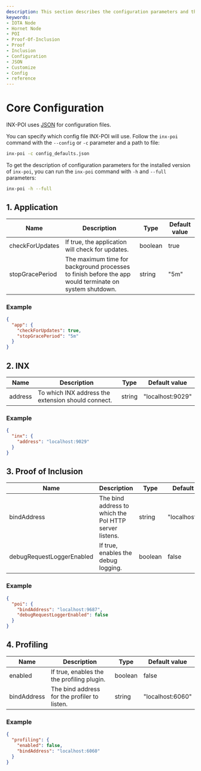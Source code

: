 ```yaml
---
description: This section describes the configuration parameters and their types for INX-POI.
keywords:
- IOTA Node 
- Hornet Node
- POI
- Proof-Of-Inclusion
- Proof
- Inclusion
- Configuration
- JSON
- Customize
- Config
- reference
---
```


# Core Configuration

INX-POI uses [JSON](https://www.json.org) for configuration files.

You can specify which config file INX-POI will use. Follow the `inx-poi` command with the `--config` or `-c` parameter and a path to file:

```bash
inx-poi -c config_defaults.json
```

To get the description of configuration parameters for the installed version of `inx-poi`, you can run the `inx-poi` command with `-h` and `--full` parameters:

```bash
inx-poi -h --full
```

## <a id="app"></a> 1. Application

| Name            | Description                                                                                            | Type    | Default value |
| --------------- | ------------------------------------------------------------------------------------------------------ | ------- | ------------- |
| checkForUpdates | If true, the application will check for updates.                                                       | boolean | true          |
| stopGracePeriod | The maximum time for background processes to finish before the app would terminate on system shutdown. | string  | "5m"          |

### Example

```json
{
  "app": {
    "checkForUpdates": true,
    "stopGracePeriod": "5m"
  }
}
```

## <a id="inx"></a> 2. INX

| Name    | Description                                        | Type   | Default value    |
| ------- | -------------------------------------------------- | ------ | ---------------- |
| address | To which INX address the extension should connect. | string | "localhost:9029" |

### Example

```json
{
  "inx": {
    "address": "localhost:9029"
  }
}
```

## <a id="poi"></a> 3. Proof of Inclusion

| Name                      | Description                                              | Type    | Default value    |
| ------------------------- | -------------------------------------------------------- | ------- | ---------------- |
| bindAddress               | The bind address to which the PoI HTTP server listens.   | string  | "localhost:9687" |
| debugRequestLoggerEnabled | If true, enables the debug logging.                      | boolean | false            |

### Example

```json
{
  "poi": {
    "bindAddress": "localhost:9687",
    "debugRequestLoggerEnabled": false
  }
}
```

## <a id="profiling"></a> 4. Profiling

| Name        | Description                                       | Type    | Default value    |
| ----------- | ------------------------------------------------- | ------- | ---------------- |
| enabled     | If true, enables the the profiling plugin.        | boolean | false            |
| bindAddress | The bind address for the profiler to listen.      | string  | "localhost:6060" |

### Example

```json
{
  "profiling": {
    "enabled": false,
    "bindAddress": "localhost:6060"
  }
}
```